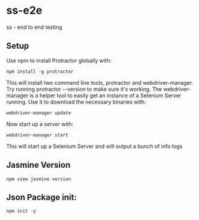 # ss-e2e
ss - end to end testing

Setup
------
Use npm to install Protractor globally with:

`npm install -g protractor`

This will install two command line tools, protractor and webdriver-manager. Try running protractor --version to make sure it's working.
The webdriver-manager is a helper tool to easily get an instance of a Selenium Server running. Use it to download the necessary binaries with:

`webdriver-manager update`

Now start up a server with:

`webdriver-manager start`

This will start up a Selenium Server and will output a bunch of info logs

Jasmine Version
-----------------
`npm view jasmine version`


Json Package init:
------------------
`npm init -y`
